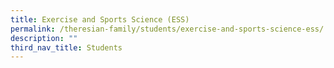 ```yaml
---
title: Exercise and Sports Science (ESS)
permalink: /theresian-family/students/exercise-and-sports-science-ess/
description: ""
third_nav_title: Students
---
```

